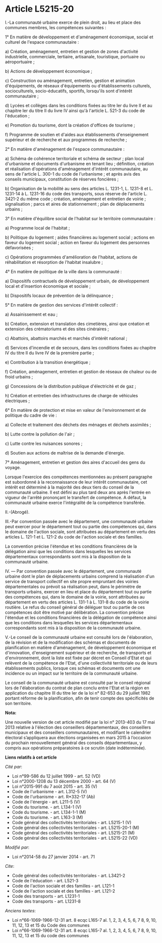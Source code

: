 # Article L5215-20

I.-La communauté urbaine exerce de plein droit, au lieu et place des communes membres, les compétences suivantes : 

1° En matière de développement et d'aménagement économique, social et culturel de l'espace communautaire : 

a) Création, aménagement, entretien et gestion de zones d'activité industrielle, commerciale, tertiaire, artisanale,
touristique, portuaire ou aéroportuaire ; 

b) Actions de développement économique ; 

c) Construction ou aménagement, entretien, gestion et animation d'équipements, de réseaux d'équipements ou d'établissements
culturels, socioculturels, socio-éducatifs, sportifs, lorsqu'ils sont d'intérêt communautaire ; 

d) Lycées et collèges dans les conditions fixées au titre Ier du livre II et au chapitre Ier du titre II du livre IV ainsi
qu'à l'article L. 521-3 du code de l'éducation ; 

e) Promotion du tourisme, dont la création d'offices de tourisme ; 

f) Programme de soutien et d'aides aux établissements d'enseignement supérieur et de recherche et aux programmes de
recherche ; 

2° En matière d'aménagement de l'espace communautaire : 

a) Schéma de cohérence territoriale et schéma de secteur ; plan local d'urbanisme et documents d'urbanisme en tenant lieu ;
définition, création et réalisation d'opérations d'aménagement d'intérêt communautaire, au sens de l'article L. 300-1 du code
de l'urbanisme ; et après avis des conseils municipaux, constitution de réserves foncières ; 

b) Organisation de la mobilité au sens des articles L. 1231-1, L. 1231-8 et L. 1231-14 à L. 1231-16 du code des transports,
sous réserve de l'article L. 3421-2 du même code ; création, aménagement et entretien de voirie ; signalisation ; parcs et
aires de stationnement ; plan de déplacements urbains ; 

3° En matière d'équilibre social de l'habitat sur le territoire communautaire : 

a) Programme local de l'habitat ; 

b) Politique du logement ; aides financières au logement social ; actions en faveur du logement social ; action en faveur du
logement des personnes défavorisées ; 

c) Opérations programmées d'amélioration de l'habitat, actions de réhabilitation et résorption de l'habitat insalubre ; 

4° En matière de politique de la ville dans la communauté : 

a) Dispositifs contractuels de développement urbain, de développement local et d'insertion économique et sociale ; 

b) Dispositifs locaux de prévention de la délinquance ; 

5° En matière de gestion des services d'intérêt collectif : 

a) Assainissement et eau ; 

b) Création, extension et translation des cimetières, ainsi que création et extension des crématoriums et des sites
cinéraires ; 

c) Abattoirs, abattoirs marchés et marchés d'intérêt national ; 

d) Services d'incendie et de secours, dans les conditions fixées au chapitre IV du titre II du livre IV de la première
partie ; 

e) Contribution à la transition énergétique ; 

f) Création, aménagement, entretien et gestion de réseaux de chaleur ou de froid urbains ; 

g) Concessions de la distribution publique d'électricité et de gaz ; 

h) Création et entretien des infrastructures de charge de véhicules électriques ; 

6° En matière de protection et mise en valeur de l'environnement et de politique du cadre de vie : 

a) Collecte et traitement des déchets des ménages et déchets assimilés ; 

b) Lutte contre la pollution de l'air ; 

c) Lutte contre les nuisances sonores ; 

d) Soutien aux actions de maîtrise de la demande d'énergie. 

7° Aménagement, entretien et gestion des aires d'accueil des gens du voyage. 

Lorsque l'exercice des compétences mentionnées au présent paragraphe est subordonné à la reconnaissance de leur intérêt
communautaire, cet intérêt est déterminé à la majorité des deux tiers du conseil de la communauté urbaine. Il est défini au
plus tard deux ans après l'entrée en vigueur de l'arrêté prononçant le transfert de compétence. A défaut, la communauté
urbaine exerce l'intégralité de la compétence transférée. 

II.-(Abrogé). 

III.-Par convention passée avec le département, une communauté urbaine peut exercer pour le département tout ou partie des
compétences qui, dans le domaine de l'action sociale, sont attribuées au département en vertu des articles L. 121-1 et L.
121-2 du code de l'action sociale et des familles. 

La convention précise l'étendue et les conditions financières de la délégation ainsi que les conditions dans lesquelles les
services départementaux correspondants sont mis à la disposition de la communauté urbaine. 

IV. ― Par convention passée avec le département, une communauté urbaine dont le plan de déplacements urbains comprend la
réalisation d'un service de transport collectif en site propre empruntant des voiries départementales ou prévoit sa
réalisation peut, dans le périmètre de transports urbains, exercer en lieu et place du département tout ou partie des
compétences qui, dans le domaine de la voirie, sont attribuées au département en vertu des articles L. 131-1 à L. 131-8 du
code de la voirie routière. Le refus du conseil général de déléguer tout ou partie de ces compétences doit être motivé par
délibération. La convention précise l'étendue et les conditions financières de la délégation de compétence ainsi que les
conditions dans lesquelles les services départementaux correspondants sont mis à la disposition de la communauté urbaine. 

V.-Le conseil de la communauté urbaine est consulté lors de l'élaboration, de la révision et de la modification des schémas
et documents de planification en matière d'aménagement, de développement économique et d'innovation, d'enseignement supérieur
et de recherche, de transports et d'environnement, dont la liste est fixée par décret en Conseil d'Etat et qui relèvent de la
compétence de l'Etat, d'une collectivité territoriale ou de leurs établissements publics, lorsque ces schémas et documents
ont une incidence ou un impact sur le territoire de la communauté urbaine. 

Le conseil de la communauté urbaine est consulté par le conseil régional lors de l'élaboration du contrat de plan conclu
entre l'Etat et la région en application du chapitre III du titre Ier de la loi n° 82-653 du 29 juillet 1982 portant réforme
de la planification, afin de tenir compte des spécificités de son territoire.

**Nota:**

Une nouvelle version de cet article modifié par la loi n° 2013-403 du 17 mai 2013 relative à l'élection des conseillers
départementaux, des conseillers municipaux et des conseillers communautaires, et modifiant le calendrier électoral
s’appliquera aux élections organisées en mars 2015 à l’occasion du prochain renouvellement général des conseils
départementaux, y compris aux opérations préparatoires à ce scrutin (date indéterminée).

**Liens relatifs à cet article**

_Cité par_:

  - Loi n°99-586 du 12 juillet 1999 - art. 52 (VD)
  - Loi n°2000-1208 du 13 décembre 2000 - art. 64 (V)
  - Loi n°2015-991 du 7 août 2015 - art. 35 (V)
  - Code de l'urbanisme - art. L312-5 (V)
  - Code de l'urbanisme - art. R*332-17 (Ab)
  - Code de l'énergie - art. L211-5 (V)
  - Code du tourisme. - art. L134-1 (V)
  - Code du tourisme. - art. L134-1-1 (M)
  - Code du tourisme. - art. L163-3 (M)
  - Code général des collectivités territoriales - art. L5215-1 (V)
  - Code général des collectivités territoriales - art. L5215-20-1 (M)
  - Code général des collectivités territoriales - art. L5215-21 (M)
  - Code général des collectivités territoriales - art. L5215-22 (VD)

_Modifié par_:

  - Loi n°2014-58 du 27 janvier 2014 - art. 71

_Cite_:

  - Code général des collectivités territoriales - art. L3421-2
  - Code de l'éducation - art. L521-3
  - Code de l'action sociale et des familles - art. L121-1
  - Code de l'action sociale et des familles - art. L121-2
  - Code des transports - art. L1231-1
  - Code des transports - art. L1231-8

_Anciens textes_:

  - Loi n°66-1069-1966-12-31 art. 8 ecqc L165-7 al. 1, 2, 3, 4, 5, 6, 7 8, 9, 10, 11, 12, 13 et 15 du Code des communes
  - Loi n°66-1069-1966-12-31 art. 8 ecqc L165-7 al. 1, 2, 3, 4, 5, 6, 7 8, 9, 10, 11, 12, 13 et 15 du code des communes
